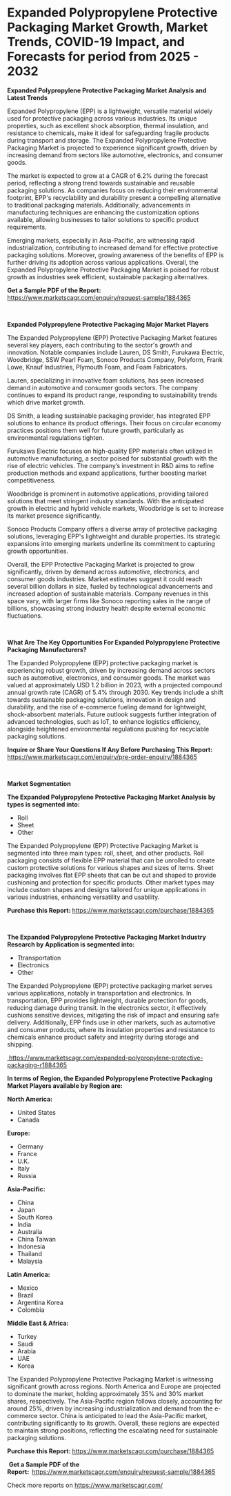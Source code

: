 <p><h1>Expanded Polypropylene Protective Packaging Market Growth, Market Trends, COVID-19 Impact, and Forecasts for period from 2025 - 2032</h1></p><p><strong>Expanded Polypropylene Protective Packaging Market Analysis and Latest Trends</strong></p>
<p><p>Expanded Polypropylene (EPP) is a lightweight, versatile material widely used for protective packaging across various industries. Its unique properties, such as excellent shock absorption, thermal insulation, and resistance to chemicals, make it ideal for safeguarding fragile products during transport and storage. The Expanded Polypropylene Protective Packaging Market is projected to experience significant growth, driven by increasing demand from sectors like automotive, electronics, and consumer goods. </p><p>The market is expected to grow at a CAGR of 6.2% during the forecast period, reflecting a strong trend towards sustainable and reusable packaging solutions. As companies focus on reducing their environmental footprint, EPP's recyclability and durability present a compelling alternative to traditional packaging materials. Additionally, advancements in manufacturing techniques are enhancing the customization options available, allowing businesses to tailor solutions to specific product requirements. </p><p>Emerging markets, especially in Asia-Pacific, are witnessing rapid industrialization, contributing to increased demand for effective protective packaging solutions. Moreover, growing awareness of the benefits of EPP is further driving its adoption across various applications. Overall, the Expanded Polypropylene Protective Packaging Market is poised for robust growth as industries seek efficient, sustainable packaging alternatives.</p></p>
<p><strong>Get a Sample PDF of the Report:&nbsp;</strong> <a href="https://www.marketscagr.com/enquiry/request-sample/1884365?utm_campaign=1895&utm_medium=2&utm_source=Github&utm_content=ia&utm_term=04022025&utm_id=expanded-polypropylene-protective-packaging">https://www.marketscagr.com/enquiry/request-sample/1884365</a></p>
<p>&nbsp;</p>
<p><strong>Expanded Polypropylene Protective Packaging Major Market Players</strong></p>
<p><p>The Expanded Polypropylene (EPP) Protective Packaging Market features several key players, each contributing to the sector's growth and innovation. Notable companies include Lauren, DS Smith, Furukawa Electric, Woodbridge, SSW Pearl Foam, Sonoco Products Company, Polyform, Frank Lowe, Knauf Industries, Plymouth Foam, and Foam Fabricators.</p><p>Lauren, specializing in innovative foam solutions, has seen increased demand in automotive and consumer goods sectors. The company continues to expand its product range, responding to sustainability trends which drive market growth.</p><p>DS Smith, a leading sustainable packaging provider, has integrated EPP solutions to enhance its product offerings. Their focus on circular economy practices positions them well for future growth, particularly as environmental regulations tighten.</p><p>Furukawa Electric focuses on high-quality EPP materials often utilized in automotive manufacturing, a sector poised for substantial growth with the rise of electric vehicles. The company’s investment in R&D aims to refine production methods and expand applications, further boosting market competitiveness.</p><p>Woodbridge is prominent in automotive applications, providing tailored solutions that meet stringent industry standards. With the anticipated growth in electric and hybrid vehicle markets, Woodbridge is set to increase its market presence significantly.</p><p>Sonoco Products Company offers a diverse array of protective packaging solutions, leveraging EPP's lightweight and durable properties. Its strategic expansions into emerging markets underline its commitment to capturing growth opportunities.</p><p>Overall, the EPP Protective Packaging Market is projected to grow significantly, driven by demand across automotive, electronics, and consumer goods industries. Market estimates suggest it could reach several billion dollars in size, fueled by technological advancements and increased adoption of sustainable materials. Company revenues in this space vary, with larger firms like Sonoco reporting sales in the range of billions, showcasing strong industry health despite external economic fluctuations.</p></p>
<p>&nbsp;</p>
<p><strong>What Are The Key Opportunities For Expanded Polypropylene Protective Packaging Manufacturers?</strong></p>
<p><p>The Expanded Polypropylene (EPP) protective packaging market is experiencing robust growth, driven by increasing demand across sectors such as automotive, electronics, and consumer goods. The market was valued at approximately USD 1.2 billion in 2023, with a projected compound annual growth rate (CAGR) of 5.4% through 2030. Key trends include a shift towards sustainable packaging solutions, innovation in design and durability, and the rise of e-commerce fueling demand for lightweight, shock-absorbent materials. Future outlook suggests further integration of advanced technologies, such as IoT, to enhance logistics efficiency, alongside heightened environmental regulations pushing for recyclable packaging solutions.</p></p>
<p><strong>Inquire or Share Your Questions If Any Before Purchasing This Report:</strong> <a href="https://www.marketscagr.com/enquiry/pre-order-enquiry/1884365?utm_campaign=1895&utm_medium=2&utm_source=Github&utm_content=ia&utm_term=04022025&utm_id=expanded-polypropylene-protective-packaging">https://www.marketscagr.com/enquiry/pre-order-enquiry/1884365</a></p>
<p>&nbsp;</p>
<p><strong>Market Segmentation</strong></p>
<p><strong>The Expanded Polypropylene Protective Packaging Market Analysis by types is segmented into:</strong></p>
<p><ul><li>Roll</li><li>Sheet</li><li>Other</li></ul></p>
<p><p>The Expanded Polypropylene (EPP) Protective Packaging Market is segmented into three main types: roll, sheet, and other products. Roll packaging consists of flexible EPP material that can be unrolled to create custom protective solutions for various shapes and sizes of items. Sheet packaging involves flat EPP sheets that can be cut and shaped to provide cushioning and protection for specific products. Other market types may include custom shapes and designs tailored for unique applications in various industries, enhancing versatility and usability.</p></p>
<p><strong>Purchase this Report:&nbsp;</strong><a href="https://www.marketscagr.com/purchase/1884365?utm_campaign=1895&utm_medium=2&utm_source=Github&utm_content=ia&utm_term=04022025&utm_id=expanded-polypropylene-protective-packaging">https://www.marketscagr.com/purchase/1884365</a></p>
<p>&nbsp;</p>
<p><strong>The Expanded Polypropylene Protective Packaging Market Industry Research by Application is segmented into:</strong></p>
<p><ul><li>Ttransportation</li><li>Electronics</li><li>Other</li></ul></p>
<p><p>The Expanded Polypropylene (EPP) protective packaging market serves various applications, notably in transportation and electronics. In transportation, EPP provides lightweight, durable protection for goods, reducing damage during transit. In the electronics sector, it effectively cushions sensitive devices, mitigating the risk of impact and ensuring safe delivery. Additionally, EPP finds use in other markets, such as automotive and consumer products, where its insulation properties and resistance to chemicals enhance product safety and integrity during storage and shipping.</p></p>
<p><a href="https://www.marketscagr.com/expanded-polypropylene-protective-packaging-r1884365?utm_campaign=1895&utm_medium=2&utm_source=Github&utm_content=ia&utm_term=04022025&utm_id=expanded-polypropylene-protective-packaging">&nbsp;https://www.marketscagr.com/expanded-polypropylene-protective-packaging-r1884365</a></p>
<p><strong>In terms of Region, the Expanded Polypropylene Protective Packaging Market Players available by Region are:</strong></p>
<p>
    <p> <strong> North America: </strong>
        <ul>
            <li>United States</li>
            <li>Canada</li>
        </ul>
        </p> 
    <p> <strong> Europe: </strong>
        <ul>
            <li>Germany</li>
            <li>France</li>
            <li>U.K.</li>
            <li>Italy</li>
            <li>Russia</li>
        </ul>
        </p> 
    <p> <strong> Asia-Pacific: </strong>
        <ul>
            <li>China</li>
            <li>Japan</li>
            <li>South Korea</li>
            <li>India</li>
            <li>Australia</li>
            <li>China Taiwan</li>
            <li>Indonesia</li>
            <li>Thailand</li>
            <li>Malaysia</li>
        </ul>
        </p> 
    <p> <strong> Latin America: </strong>
        <ul>
            <li>Mexico</li>
            <li>Brazil</li>
            <li>Argentina Korea</li>
            <li>Colombia</li>
        </ul>
        </p> 
    <p> <strong> Middle East & Africa: </strong>
        <ul>
            <li>Turkey</li>
            <li>Saudi</li>
            <li>Arabia</li>
            <li>UAE</li>
            <li>Korea</li>
        </ul>
    </p>
    </p>
<p><p>The Expanded Polypropylene Protective Packaging Market is witnessing significant growth across regions. North America and Europe are projected to dominate the market, holding approximately 35% and 30% market shares, respectively. The Asia-Pacific region follows closely, accounting for around 25%, driven by increasing industrialization and demand from the e-commerce sector. China is anticipated to lead the Asia-Pacific market, contributing significantly to its growth. Overall, these regions are expected to maintain strong positions, reflecting the escalating need for sustainable packaging solutions.</p></p>
<p><strong>Purchase this Report: </strong><a href="https://www.marketscagr.com/purchase/1884365?utm_campaign=1895&utm_medium=2&utm_source=Github&utm_content=ia&utm_term=04022025&utm_id=expanded-polypropylene-protective-packaging">https://www.marketscagr.com/purchase/1884365</a></p>
<p>&nbsp;<strong>Get a Sample PDF of the Report:&nbsp;&nbsp;</strong><a href="https://www.marketscagr.com/enquiry/request-sample/1884365?utm_campaign=1895&utm_medium=2&utm_source=Github&utm_content=ia&utm_term=04022025&utm_id=expanded-polypropylene-protective-packaging">https://www.marketscagr.com/enquiry/request-sample/1884365</a></p>
<p><strong></strong></p>
<p>Check more reports on <a href="https://www.marketscagr.com/?utm_campaign=1895&utm_medium=2&utm_source=Github&utm_content=ia&utm_term=04022025&utm_id=expanded-polypropylene-protective-packaging">https://www.marketscagr.com/</a></p>